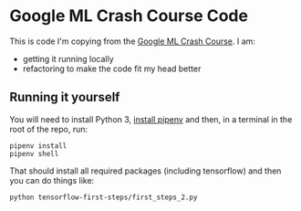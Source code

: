 Google ML Crash Course Code
===========================

This is code I'm copying from the [Google ML Crash Course](https://developers.google.com/machine-learning/crash-course/).  I am:

- getting it running locally
- refactoring to make the code fit my head better

## Running it yourself

You will need to install Python 3, [install pipenv](https://docs.pipenv.org/) and then, in a terminal in the root of the repo, run:

```
pipenv install
pipenv shell
```

That should install all required packages (including tensorflow) and then you can do things like:

```
python tensorflow-first-steps/first_steps_2.py
```
